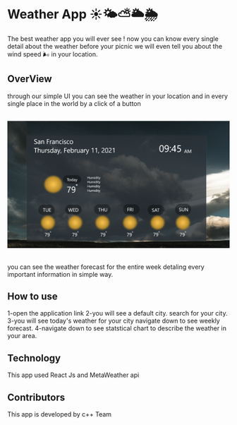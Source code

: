 # Weather App ☀️🌤⛅️🌥🌦

The best weather app you will ever see ! now you can know every single detail about the weather before your picnic we will even tell you about
the wind speed 🌬 in your location.

## OverView

through our simple UI you can see the weather in your location and in every single place in the world by a click of a button <br><br>

![weather](weather-app.png) <br><br>

you can see the weather forecast for the entire week detaling every important information in simple way. <br>

## How to use

1-open the application link
2-you will see a default city. search for your city.
3-you will see today's weather for your city navigate down to see weekly forecast.
4-navigate down to see statstical chart to describe the weather in your area.

## Technology

This app used React Js and MetaWeather api

## Contributors

This app is developed by c++ Team
